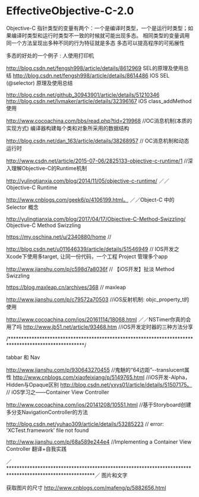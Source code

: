 # EffectiveObjective-C-2.0

Objective-C 指针类型的变量有两个：一个是编译时类型，一个是运行时类型；如果编译时类型和运行时类型不一致的时候就可能出现多态。
相同类型的变量调用同一个方法呈现出多种不同的行为特征就是多态
多态可以提高程序的可拓展性

多态的好处的一个例子 : 人使用打印机

http://blog.csdn.net/fengsh998/article/details/8612969  SEL的原理及使用总结
http://blog.csdn.net/fengsh998/article/details/8614486  IOS SEL (@selector) 原理及使用总结

http://blog.csdn.net/github_30943901/article/details/51210346 
http://blog.csdn.net/lvmaker/article/details/32396167        iOS class_addMethod使用

http://www.cocoachina.com/bbs/read.php?tid=219968     //OC消息机制(本质的实现方式)   编译器构建每个类和对象所采用的数据结构

http://blog.csdn.net/dan_163/article/details/38268957   // OC消息机制和动态运行时   

http://www.csdn.net/article/2015-07-06/2825133-objective-c-runtime/1 //深入理解Objective-C的Runtime机制

http://yulingtianxia.com/blog/2014/11/05/objective-c-runtime/   ／／Objective-C Runtime

http://www.cnblogs.com/geek6/p/4106199.html。                ／／Object-C 中的Selector 概念


http://yulingtianxia.com/blog/2017/04/17/Objective-C-Method-Swizzling/  Objective-C Method Swizzling


https://my.oschina.net/u/2340880/home  //

http://blog.csdn.net/u011646339/article/details/51546949 // IOS开发之Xcode下使用多target, 让同一份代码，一个工程 Project 管理多个app


http://www.jianshu.com/p/c598d7a8036f  // 【iOS开发】扯淡 Method Swizzling

https://blog.maxleap.cn/archives/368   // maxleap

http://www.jianshu.com/p/c79572a70503 //iOS反射机制: objc_property_t的使用





http://www.cocoachina.com/ios/20161114/18068.html ／／NSTimer你真的会用了吗
 http://www.jb51.net/article/93468.htm  //iOS开发定时器的三种方法分享



/*****************************************************************************************************/

tabbar 和  Nav

http://www.jianshu.com/p/930643270455 //鬼魅的“64边距”--translucent属性
http://www.cnblogs.com/xiaofeixiang/p/5149765.html  //iOS开发-Alpha，Hidden与Opaque区别
http://blog.csdn.net/yxys01/article/details/51507175。 // iOS学习之——Container View Controller

http://www.cocoachina.com/ios/20141208/10551.html //基于Storyboard创建多分支NavigationController的方法

http://blog.csdn.net/yuhao309/article/details/53285223 // error: 'XCTest.framework’ file not found

 http://www.jianshu.com/p/68a589e244e4 //Implementing a Container View Controller 翻译+自我实践


／*********************************************************************************************************／
图片和文字


获取图片的尺寸
http://www.cnblogs.com/mafeng/p/5882656.html




